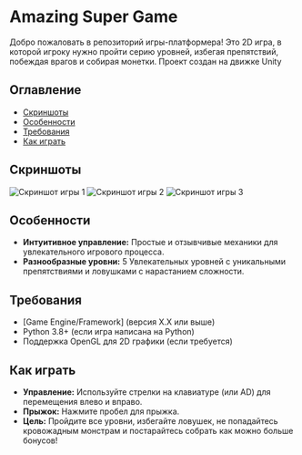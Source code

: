 # Amazing Super Game

Добро пожаловать в репозиторий игры-платформера! Это 2D игра, в которой игроку нужно пройти серию уровней, избегая препятствий, побеждая врагов и собирая монетки. 
Проект создан на движке Unity

## Оглавление

- [Скриншоты](#скриншоты)
- [Особенности](#особенности)
- [Требования](#требования)
- [Как играть](#как-играть)

## Скриншоты

![Скриншот игры 1](images/screen#1.png)
![Скриншот игры 2](images/screen#2.png)
![Скриншот игры 3](images/screen#3.png)

## Особенности

- **Интуитивное управление:** Простые и отзывчивые механики для увлекательного игрового процесса.
- **Разнообразные уровни:** 5 Увлекательных уровней с уникальными препятствиями и ловушками с нарастанием сложности.

## Требования

- [Game Engine/Framework] (версия X.X или выше)
- Python 3.8+ (если игра написана на Python)
- Поддержка OpenGL для 2D графики (если требуется)

## Как играть

- **Управление:** Используйте стрелки на клавиатуре (или AD) для перемещения влево и вправо.
- **Прыжок:** Нажмите пробел для прыжка.
- **Цель:** Пройдите все уровни, избегайте ловушек, не попадайтесь кровожадным монстрам и постарайтесь собрать как можно больше бонусов!
